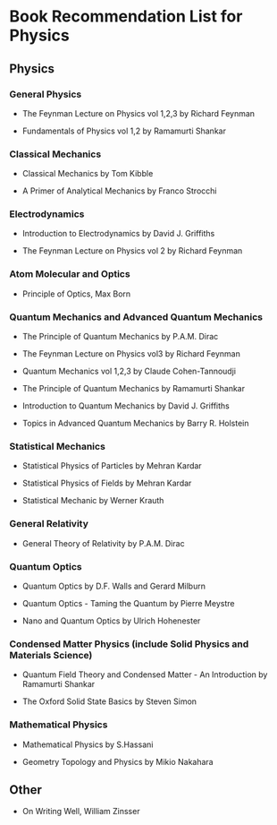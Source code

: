 # Book Recommendation List for Physics

## Physics

### General Physics

* The Feynman Lecture on Physics vol 1,2,3 by Richard Feynman

* Fundamentals of Physics vol 1,2 by Ramamurti Shankar

### Classical Mechanics

* Classical Mechanics by Tom Kibble

* A Primer of Analytical Mechanics by Franco Strocchi

### Electrodynamics

* Introduction to Electrodynamics by David J. Griffiths

* The Feynman Lecture on Physics vol 2 by Richard Feynman

### Atom Molecular and Optics

* Principle of Optics, Max Born

### Quantum Mechanics and Advanced Quantum Mechanics

* The Principle of Quantum Mechanics by P.A.M. Dirac

* The Feynman Lecture on Physics vol3 by Richard Feynman

* Quantum Mechanics vol 1,2,3 by Claude Cohen-Tannoudji

* The Principle of Quantum Mechanics by Ramamurti Shankar

* Introduction to Quantum Mechanics by David J. Griffiths

* Topics in Advanced Quantum Mechanics by Barry R. Holstein

### Statistical Mechanics

* Statistical Physics of Particles by Mehran Kardar

* Statistical Physics of Fields by Mehran Kardar

* Statistical Mechanic by Werner Krauth

### General Relativity

* General Theory of Relativity by P.A.M. Dirac

### Quantum Optics

* Quantum Optics by D.F. Walls and Gerard Milburn

* Quantum Optics - Taming the Quantum by Pierre Meystre

* Nano and Quantum Optics by Ulrich Hohenester

### Condensed Matter Physics (include Solid Physics and Materials Science)

* Quantum Field Theory and Condensed Matter - An Introduction by Ramamurti Shankar

* The Oxford Solid State Basics by Steven Simon

### Mathematical Physics

* Mathematical Physics by S.Hassani

* Geometry Topology and Physics by Mikio Nakahara

## Other

* On Writing Well, William Zinsser
